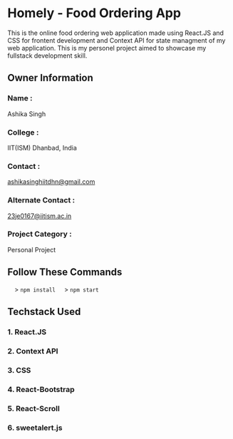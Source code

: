 # Homely - Food Ordering App
This is the online food ordering web application made using React.JS and CSS for frontent development and Context API for state managment of my web application. This is my personel project aimed to showcase my fullstack development skill. 

## Owner Information

### Name :

Ashika Singh

### College :

IIT(ISM) Dhanbad, India

### Contact :

ashikasinghiitdhn@gmail.com

### Alternate Contact :

23je0167@iitism.ac.in

### Project Category :

Personal Project


## Follow These Commands 
&nbsp;&nbsp;&nbsp;&nbsp;> <code>npm install</code>
&nbsp;&nbsp;&nbsp;&nbsp;> <code>npm start</code>       

## Techstack Used
### 1. React.JS
### 2. Context API
### 3. CSS
### 4. React-Bootstrap
### 5. React-Scroll
### 6. sweetalert.js
